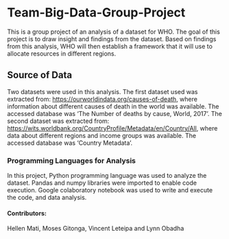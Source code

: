 # Team-Big-Data-Group-Project
This is a group project of an analysis of a dataset for WHO. The goal of this project is to draw insight and findings from the dataset. Based on findings from this analysis, WHO will then establish a framework that it will use to allocate resources in different regions.

## Source of Data
Two datasets were used in this analysis. The first dataset used was extracted from: https://ourworldindata.org/causes-of-death, where information about different causes of death in the world was available. The accessed database was ‘The Number of deaths by cause, World, 2017’. The second dataset was extracted from: https://wits.worldbank.org/CountryProfile/Metadata/en/Country/All, where data about different regions and income groups was available. The accessed database was ‘Country Metadata’.

### Programming Languages for Analysis
In this project, Python programming language was used to analyze the dataset. Pandas and numpy libraries were imported to enable code execution. Google colaboratory notebook was used to write and execute the code, and data analysis.

#### Contributors: 
Hellen Mati, Moses Gitonga, Vincent Leteipa and Lynn Obadha 
